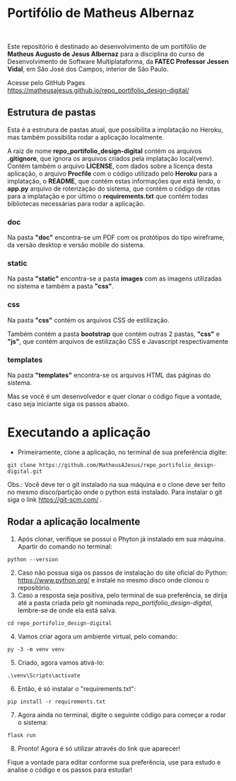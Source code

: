 <h1>Portifólio de Matheus Albernaz</h1><br>
<p>Este repositório é destinado ao desenvolvimento de um portifólio de <b>Matheus Augusto de Jesus Albernaz</b> para a disciplina do curso de Desenvolvimento de Software Multiplataforma, da <b>FATEC Professor Jessen Vidal</b>, em São José dos Campos, interior de São Paulo.</p>

Acesse pelo GitHub Pages https://matheusajesus.github.io/repo_portifolio_design-digital/

<h2>Estrutura de pastas</h2>
<p>Esta é a estrutura de pastas atual, que possibilita a implatação no Heroku, mas também possibilita rodar a aplicação localmente.</p> 
<p>A raiz de nome <b>repo_portifolio_design-digital</b> contém os arquivos <b>.gitignore</b>, que ignora os arquivos criados pela implatação local(venv). Contém também o arquivo <b>LICENSE</b>, com dados sobre a licença desta aplicação, o arquivo <b>Procfile</b> com o código utilizado pelo <b>Heroku</b> para a implatação, o <b>README</b>, que contém estas informações que está lendo, o <b>app.py</b> arquivo de roterização do sistema, que contém o código de rotas para a implatação e por último o <b>requirements.txt</b> que contém todas bibliotecas necessárias para rodar a aplicação.
  
<h3>doc</h3>
<p>Na pasta <b>"doc"</b> encontra-se um PDF com os protótipos do tipo wireframe, da versão desktop e versão mobile do sistema.</p>

<h3>static</h3>
<p>Na pasta <b>"static"</b> encontra-se a pasta <b>images</b> com as imagens utilizadas no sistema e também a pasta <b>"css"</b>.</p>

<h3>css</h3>
<p>Na pasta <b>"css"</b> contém os arquivos CSS de estilização.</p>

<p>Também contém a pasta <b>bootstrap</b> que contém outras 2 pastas, <b>"css"</b> e <b>"js"</b>, que contém arquivos de estilização CSS e Javascript respectivamente</p>

<h3>templates</h3>
<p>Na pasta <b>"templates"</b> encontra-se os arquivos HTML das páginas do sistema.</p>

Mas se você é um desenvolvedor e quer clonar o código fique a vontade, caso seja iniciante siga os passos abaixo.

# Executando a aplicação
- Primeiramente, clone a aplicação, no terminal de sua preferência digite:
```
git clone https://github.com/MatheusAJesus/repo_portifolio_design-digital.git
```

Obs.: Você deve ter o git instalado na sua máquina e o clone deve ser feito no mesmo disco/partição onde o python está instalado. Para instalar o git siga o link https://git-scm.com/ .

## Rodar a aplicação localmente

1. Após clonar, verifique se possui o Phyton já instalado em sua máquina. Apartir do comando no terminal: 
```
python --version
```
2. Caso não possua siga os passos de instalação do site oficial do Python: https://www.python.org/ e instale no mesmo disco onde clonou o repositório.
3. Caso a resposta seja positiva, pelo terminal de sua preferência, se dirija até a pasta criada pelo git nominada *repo_portifolio_design-digital*, lembre-se de onde ela está salva.
```
cd repo_portifolio_design-digital
```
4. Vamos criar agora um ambiente virtual, pelo comando: 
```
py -3 -m venv venv
```
5. Criado, agora vamos ativá-lo: 
```
.\venv\Scripts\activate
```
6. Então, é só instalar o "requirements.txt": 
```
pip install -r requirements.txt
```
7. Agora ainda no terminal, digite o seguinte código para começar a rodar o sistema:
```
flask run
```
8. Pronto! Agora é só utilizar através do link que aparecer!

Fique a vontade para editar conforme sua preferência, use para estudo e analise o código e os passos para estudar!
